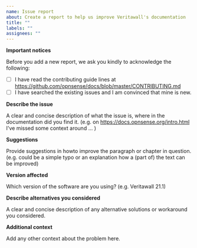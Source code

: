 ```yaml
---
name: Issue report
about: Create a report to help us improve Veritawall's documentation
title: ""
labels: ""
assignees: ""
---
```


**Important notices**

Before you add a new report, we ask you kindly to acknowledge the following:

- [ ] I have read the contributing guide lines at https://github.com/opnsense/docs/blob/master/CONTRIBUTING.md
- [ ] I have searched the existing issues and I am convinced that mine is new.

**Describe the issue**

A clear and concise description of what the issue is, where in the documentation did you find it.
(e.g. on https://docs.opnsense.org/intro.html I've missed some context around ... )

**Suggestions**

Provide suggestions in howto improve the paragraph or chapter in question.
(e.g. could be a simple typo or an explanation how a (part of) the text can be improved)

**Version affected**

Which version of the software are you using?
(e.g. Veritawall 21.1)

**Describe alternatives you considered**

A clear and concise description of any alternative solutions or workaround you considered.

**Additional context**

Add any other context about the problem here.
